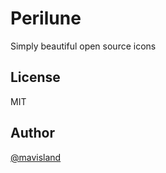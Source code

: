 # Perilune

Simply beautiful open source icons

## License

MIT

## Author

[@mavisland](https://github.com/mavisland)
